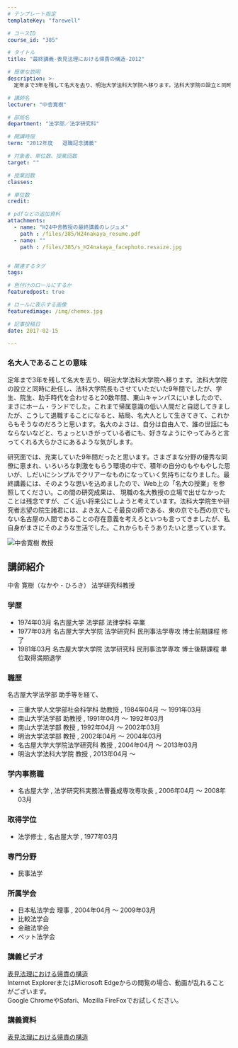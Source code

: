 ```yaml
---
# テンプレート指定
templateKey: "farewell"

# コースID
course_id: "385"

# タイトル
title: "最終講義-表見法理における帰責の構造-2012"

# 簡単な説明
description: >-
  定年まで3年を残して名大を去り、明治大学法科大学院へ移ります。法科大学院の設立と同時に赴任し、法科大学院長もさせていただいた9年間でしたが、学生、院生、助手時代を合わせると20数年間、東山キャンパ...

# 講師名
lecturer: "中舎寛樹"

# 部局名
department: "法学部／法学研究科"

# 開講時限
term: "2012年度	退職記念講義"

# 対象者、単位数、授業回数
target: ""

# 授業回数
classes: 

# 単位数
credit: 

# pdfなどの追加資料
attachments: 
  - name: "H24中舎教授の最終講義のレジュメ" 
    path : /files/385/H24nakaya_resume.pdf
  - name: "" 
    path : /files/385/s_H24nakaya_facephoto.resaize.jpg


# 関連するタグ
tags:

# 色付けのロールにするか
featuredpost: true

# ロールに表示する画像
featuredimage: /img/chemex.jpg

# 記事投稿日
date: 2017-02-15

---
```

### 名大人であることの意味 

定年まで3年を残して名大を去り、明治大学法科大学院へ移ります。法科大学院の設立と同時に赴任し、法科大学院長もさせていただいた9年間でしたが、学生、院生、助手時代を合わせると20数年間、東山キャンパスにいましたので、まさにホーム・ランドでした。これまで帰属意識の低い人間だと自認してきましたが、こうして退職することになると、結局、名大人として生きてきて、これからもそうなのだろうと思います。名大のよさは、自分は自由人で、誰の世話にもならないなどと、ちょっといきがっている者にも、好きなようにやってみろと言ってくれる大らかさにあるような気がします。 

研究面では、充実していた9年間だったと思います。さまざまな分野の優秀な同僚に恵まれ、いろいろな刺激をもらう環境の中で、積年の自分のもやもやした思いが、しだいにシンプルでクリアーなものになっていく気持ちになりました。最終講義には、そのような思いを込めましたので、Web上の「名大の授業」を参照してください。この間の研究成果は、 現職の名大教授の立場で出せなかったことは残念ですが、ごく近い将来公にしようと考えています。法科大学院生や研究者志望の院生諸君には、よき友人こそ最良の師である、東の京でも西の京でもない名古屋の人間であることの存在意義を考えろといつも言ってきましたが、私自身がまさにそのような生活でした。これからもそうありたいと思っています。

![中舎寛樹 教授](/files/385/s_H24nakaya_facephoto.resaize.jpg) 
## 講師紹介

中舎 寛樹（なかや・ひろき） 法学研究科教授 

### 学歴

  * 1974年03月 名古屋大学 法学部 法律学科 卒業
  * 1977年03月 名古屋大学大学院 法学研究科 民刑事法学専攻 博士前期課程 修了
  * 1981年03月 名古屋大学大学院 法学研究科 民刑事法学専攻 博士後期課程 単位取得満期退学

### 職歴

名古屋大学法学部 助手等を経て、 

  * 三重大学人文学部社会科学科 助教授 , 1984年04月 〜 1991年03月
  * 南山大学法学部 助教授 , 1991年04月 〜 1992年03月
  * 南山大学法学部 教授 , 1992年04月 〜 2002年03月
  * 明治大学法学部 教授 , 2002年04月 〜 2004年03月
  * 名古屋大学大学院法学研究科 教授 , 2004年04月 〜 2013年03月
  * 明治大学法科大学院 教授 , 2013年04月 〜 

### 学内事務職

  * 名古屋大学 , 法学研究科実務法曹養成専攻専攻長 , 2006年04月 〜 2008年03月

### 取得学位

  * 法学修士 , 名古屋大学 , 1977年03月

### 専門分野

  * 民事法学

### 所属学会

  * 日本私法学会 理事 , 2004年04月 〜 2009年03月
  * 比較法学会
  * 金融法学会
  * ペット法学会
### 講義ビデオ

[表見法理における帰責の構造](http://nuvideo.media.nagoya-u.ac.jp/embed/8865796776f792829393dc53d7bb182a9bc66fc8)  
Internet ExplorerまたはMicrosoft Edgeからの閲覧の場合、動画が乱れることがございます。  
Google ChromeやSafari、Mozilla FireFoxでお試しください。 

### 講義資料


[表見法理における帰責の構造](/files/385/H24nakaya_resume.pdf) 
